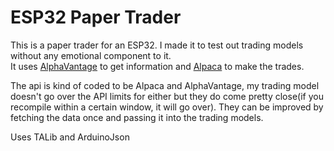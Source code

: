 # ESP32 Paper Trader
This is a paper trader for an ESP32. I made it to test out trading models without any emotional component to it. <br>
It uses [AlphaVantage](https://www.alphavantage.co) to get information and [Alpaca](https://alpaca.markets) to make the trades.

The api is kind of coded to be Alpaca and AlphaVantage, my  trading model doesn't go over the API limits for either but they do come pretty close(if you recompile within a certain window, it will go over). They can be improved by fetching the data once and passing it into the trading models.

Uses TALib and ArduinoJson
